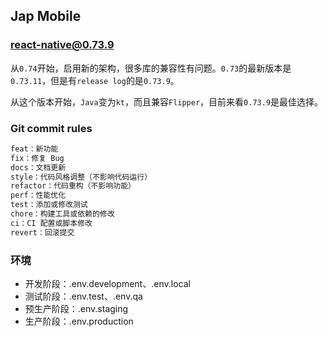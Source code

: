 ## Jap Mobile

### react-native@0.73.9

从`0.74`开始，启用新的架构，很多库的兼容性有问题。`0.73`的最新版本是`0.73.11`，但是有`release log`的是`0.73.9`。

从这个版本开始，`Java`变为`kt`，而且兼容`Flipper`，目前来看`0.73.9`是最佳选择。

### Git commit rules

```java
feat：新功能
fix：修复 Bug
docs：文档更新
style：代码风格调整（不影响代码运行）
refactor：代码重构（不影响功能）
perf：性能优化
test：添加或修改测试
chore：构建工具或依赖的修改
ci：CI 配置或脚本修改
revert：回滚提交
```

### 环境

- 开发阶段：.env.development、.env.local
- 测试阶段：.env.test、.env.qa
- 预生产阶段：.env.staging
- 生产阶段：.env.production
